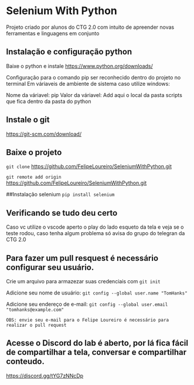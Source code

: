 # Selenium With Python

Projeto criado por alunos do CTG 2.0 com intuito de apreender novas ferramentas e linguagens em conjunto

## Instalação e configuração python
Baixe o python e instale
https://www.python.org/downloads/

Configuração para o comando pip ser reconhecido dentro do projeto no terminal
Em váriaveis de ambiente de sistema caso utilize windows:

Nome da váriavel: pip
Valor da váriavel: Add aqui o local da pasta scripts que fica dentro da pasta do python

## Instale o git 

https://git-scm.com/download/

## Baixe o projeto
`git clone` https://github.com/FelipeLoureiro/SeleniumWithPython.git

`git remote add origin` https://github.com/FelipeLoureiro/SeleniumWithPython.git

##Instalação selenium
`pip install selenium`

## Verificando se tudo deu certo
Caso vc utilize o vscode aperto o play do lado esqueto da tela e veja se o teste rodou, caso tenha algum problema só avisa do grupo do telegran da CTG 2.0

## Para fazer um pull resquest é necessário configurar seu usuário.

Crie um arquivo para armazezar suas credenciais com `git init`

Adicione seu nome de usuário:
`git config --global user.name "TomHanks"`

Adicione seu endereço de e-mail:
`git config --global user.email "tomhanks@example.com"`

`OBS: envie seu e-mail para o Felipe Loureiro é necessário para realizar o pull request`

## Acesse o Discord do lab é aberto, por lá fica fácil de compartilhar a tela, conversar e compartilhar conteudo. 
https://discord.gg/tYG7zNNcDp
